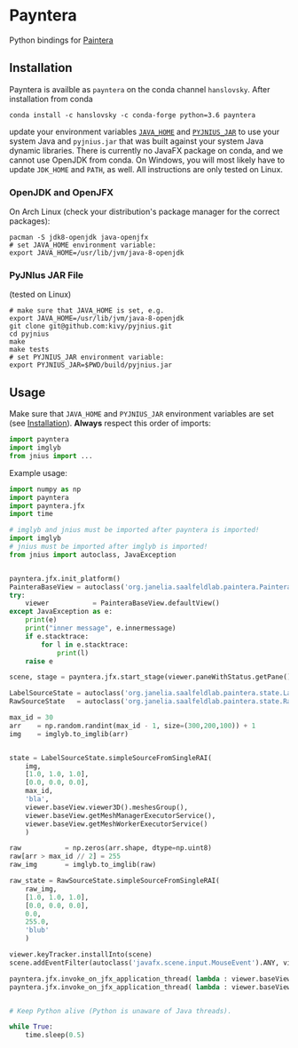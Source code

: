 # Payntera

Python bindings for [Paintera](http://paintera.org)

## Installation

Payntera is availble as `payntera` on the conda channel `hanslovsky`.
After installation from conda
```shell
conda install -c hanslovsky -c conda-forge python=3.6 payntera
```
update your environment variables [`JAVA_HOME`](https://github.com/saalfeldlab/payntera#openjdk-and-openjfx) and [`PYJNIUS_JAR`](https://github.com/saalfeldlab/payntera#pyjnius-jar-file) to use your system Java and `pyjnius.jar` that was built against your system Java dynamic libraries. 
There is currently no JavaFX package on conda, and we cannot use OpenJDK from conda.
On Windows, you will most likely have to update `JDK_HOME` and `PATH`, as well.
All instructions are only tested on Linux.


### OpenJDK and OpenJFX
On Arch Linux (check your distribution's package manager for the correct packages):
```shell
pacman -S jdk8-openjdk java-openjfx
# set JAVA_HOME environment variable:
export JAVA_HOME=/usr/lib/jvm/java-8-openjdk
```

### PyJNIus JAR File
(tested on Linux)
```shell
# make sure that JAVA_HOME is set, e.g.
export JAVA_HOME=/usr/lib/jvm/java-8-openjdk
git clone git@github.com:kivy/pyjnius.git
cd pyjnius
make
make tests
# set PYJNIUS_JAR environment variable:
export PYJNIUS_JAR=$PWD/build/pyjnius.jar
```

## Usage
Make sure that `JAVA_HOME` and `PYJNIUS_JAR` environment variables are set (see [Installation](https://github.com/saalfeldlab/payntera#Installation)).
**Always** respect this order of imports:
```python
import payntera
import imglyb
from jnius import ...
```

Example usage:
```python
import numpy as np
import payntera
import payntera.jfx
import time

# imglyb and jnius must be imported after payntera is imported!
import imglyb
# jnius must be imported after imglyb is imported!
from jnius import autoclass, JavaException


payntera.jfx.init_platform()
PainteraBaseView = autoclass('org.janelia.saalfeldlab.paintera.PainteraBaseView')
try:
    viewer           = PainteraBaseView.defaultView()
except JavaException as e:
    print(e)
    print("inner message", e.innermessage)
    if e.stacktrace:
        for l in e.stacktrace:
            print(l)
    raise e

scene, stage = payntera.jfx.start_stage(viewer.paneWithStatus.getPane())

LabelSourceState = autoclass('org.janelia.saalfeldlab.paintera.state.LabelSourceState')
RawSourceState   = autoclass('org.janelia.saalfeldlab.paintera.state.RawSourceState')

max_id = 30
arr    = np.random.randint(max_id - 1, size=(300,200,100)) + 1
img    = imglyb.to_imglib(arr)


state = LabelSourceState.simpleSourceFromSingleRAI(
    img,
    [1.0, 1.0, 1.0],
    [0.0, 0.0, 0.0],
    max_id,
    'bla',
    viewer.baseView.viewer3D().meshesGroup(),
    viewer.baseView.getMeshManagerExecutorService(),
    viewer.baseView.getMeshWorkerExecutorService()
    )

raw           = np.zeros(arr.shape, dtype=np.uint8)
raw[arr > max_id // 2] = 255
raw_img       = imglyb.to_imglib(raw)

raw_state = RawSourceState.simpleSourceFromSingleRAI(
    raw_img,
    [1.0, 1.0, 1.0],
    [0.0, 0.0, 0.0],
    0.0,
    255.0,
    'blub'
    )

viewer.keyTracker.installInto(scene)
scene.addEventFilter(autoclass('javafx.scene.input.MouseEvent').ANY, viewer.mouseTracker)

payntera.jfx.invoke_on_jfx_application_thread( lambda : viewer.baseView.addRawSource( raw_state ) )
payntera.jfx.invoke_on_jfx_application_thread( lambda : viewer.baseView.addLabelSource( state ) )


# Keep Python alive (Python is unaware of Java threads).

while True:
    time.sleep(0.5)
```
